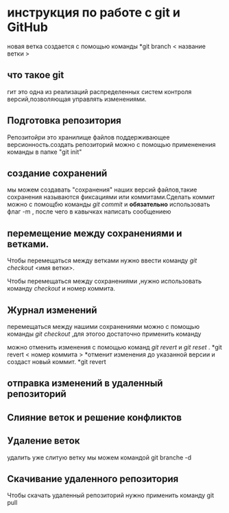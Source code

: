 
# инструкция по работе с git и GitHub





новая ветка создается с помощью команды *git branch < название ветки >

## что такое git 

гит это одна из реализаций распределенных систем контроля версий,позволяющая управлять изменениями. 
## Подготовка репозитория 

Репозитойри это хранилище файлов поддерживающее версионность.создать репозиторий можно с помощью примененения команды в папке "git init" 

## создание сохранений

мы можем создавать "сохранения" наших версий файлов,такие сохранения называются фиксациями или коммитами.Сделать коммит можно с помощбю команды *git commit* и **обязательно** использовать флаг -m , после чего в кавычках написать сообщениею


## перемещение между сохранениями и ветками.

Чтобы перемещаться между ветками нужно ввести команду *git checkout* <имя ветки>.
 
Чтобы перемещаться между сохранениями ,нужно использовать команду *checkout* и номер коммита.

 ## Журнал изменений 
 
перемещаться между нашими сохранениями можно с помощью команды *git checkout* ,для этогоо достаточно применить команду 

можно отменить изменения с помощью команд *git revert* и *git reset* .
*git revert < номер коммита > *отменит изменения до указанной версии и создаст новый коммит.
*git revert



## отправка изменений в удаленный репозиторий

## Слияние веток и решение конфликтов

## Удаление веток
 удалить уже слитую ветку мы можем командой git branche -d 
 

## Скачивание удаленного репозитория

Чтобы скачать удаленный репозиторий нужно применить команду git pull